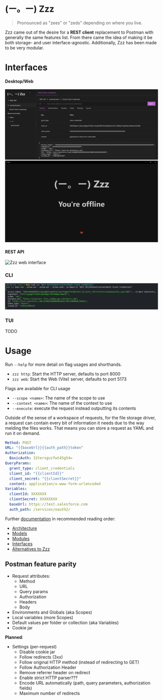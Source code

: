 # (ー。ー) Zzz

> Pronounced as "zees" or "zeds" depending on where you live.

Zzz came out of the desire for a **REST client** replacement to Postman with generally the same features list. From there came the idea of making it be both storage- and user interface-agnostic. Additionally, Zzz has been made to be very modular.

# Interfaces

#### Desktop/Web
![Zzz web interface](./screenshots/web.png)
![Zzz_desktop_interface](./screenshots/desktop.png)

#### REST API
![Zzz web interface](./screenshots/rest.png)

### CLI
![Zzz cli interface](./screenshots/cli.png)

### TUI
TODO

# Usage

Run `--help` for more detail on flag usages and shorthands.

- `zzz http`: Start the HTTP server, defaults to port 8000
- `zzz web`: Start the Web (Vite) server, defaults to port 5173

Flags are available for CLI usage

- `--scope <name>`: The name of the scope to use
- `--context <name>`: The name of the context to use
- `--execute`: execute the request instead outputting its contents

Outside of the sense of a workspace of requests, for the file storage driver, a request can contain every bit of information it needs due to the way melding the files works. That means you can store a request as YAML and run it on demand.

```yaml
Method: POST
URL: "{{baseUrl}}{{auth_path}}token"
Authorization:
  BasicAuth: 32tersgvzfwt45g54=
QueryParams:
  grant_type: client_credentials
  client_id: "{{clientId}}"
  client_secret: "{{clientSecret}}"
  content: application/x-www-form-urlencoded
Variables:
  clientId: XXXXXXX
  clientSecret: XXXXXXXX
  baseUrl: https://test.salesforce.com
  auth_path: /services/oauth2/
```

Further [documentation](docs) in recommended reading order: 

  - [Architecture](docs/architecture.md)
  - [Models](docs/models.md)
  - [Modules](docs/modules.md)
  - [Interfaces](docs/interfaces.md)
  - [Alternatives to Zzz](docs/alternatives.md)





## Postman feature parity

- Request attributes:
  - Method
  - URL
  - Query params
  - Authorization
  - Headers
  - Body
- Environments and Globals (aka Scopes)
- Local variables (more Scopes)
- Default values per folder or collection (aka Variables)
- Cookie jar

**Planned**:

- Settings (per-request)
  - Disable cookie jar
  - Follow redirects (3xx)
  - Follow original HTTP method (instead of redirecting to GET)
  - Follow Authorization Header
  - Remove referrer header on redirect
  - Enable strict HTTP parser???
  - Encode URL automatically (path, query parameters, authorization fields)
  - Maximum number of redirects



